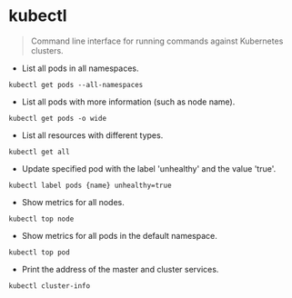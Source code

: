 # kubectl

> Command line interface for running commands against Kubernetes clusters.

- List all pods in all namespaces.

`kubectl get pods --all-namespaces`

- List all pods with more information (such as node name).

`kubectl get pods -o wide`

- List all resources with different types.

`kubectl get all`

- Update specified pod with the label 'unhealthy' and the value 'true'.

`kubectl label pods {name} unhealthy=true`

- Show metrics for all nodes.

`kubectl top node`

- Show metrics for all pods in the default namespace.

`kubectl top pod`

- Print the address of the master and cluster services.

`kubectl cluster-info`

